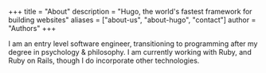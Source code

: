 +++
title = "About"
description = "Hugo, the world's fastest framework for building websites"
aliases = ["about-us", "about-hugo", "contact"]
author = "Authors"
+++

I am an entry level software engineer, transitioning to programming after my degree in psychology & philosophy. I am currently working with Ruby, and Ruby on Rails, though I do incorporate other technologies. 